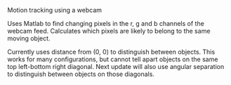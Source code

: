 Motion tracking using a webcam

Uses Matlab to find changing pixels in the r, g and b channels of the webcam feed. Calculates which pixels are likely to belong to the same moving object.

Currently uses distance from (0, 0) to distinguish between objects. This works for many configurations, but cannot tell apart objects on the same top left-bottom right diagonal.
Next update will also use angular separation to distinguish between objects on those diagonals.
